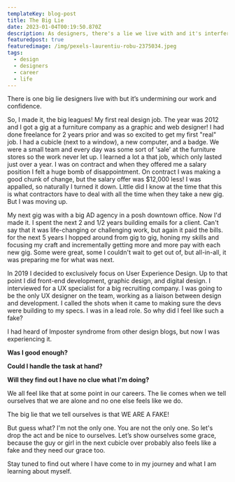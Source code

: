 ```yaml
---
templateKey: blog-post
title: The Big Lie
date: 2023-01-04T00:19:50.870Z
description: As designers, there's a lie we live with and it's interfering with our work.
featuredpost: true
featuredimage: /img/pexels-laurentiu-robu-2375034.jpeg
tags:
  - design
  - designers
  - career
  - life
---
```

There is one big lie designers live with but it’s undermining our work and confidence.

S﻿o, I made it, the big leagues! My first real design job. The year was 2012 and I got a gig at a furniture company as a graphic and web designer! I had done freelance for 2 years prior and was so excited to get my first "real" job. I had a cubicle (next to a window), a new computer, and a badge. We were a small team and every day was some sort of 'sale' at the furniture stores so the work never let up. I learned a lot a that job, which only lasted just over a year. I was on contract and when they offered me a salary position I felt a huge bomb of disappointment. On contract I was making a good chunk of change, but the salary offer was $12,000 less! I was appalled, so naturally I turned it down. Little did I know at the time that this is what contractors have to deal with all the time when they take a new gig. But I was moving up.

My next gig was with a big AD agency in a posh downtown office. Now I'd made it. I spent the next 2 and 1/2 years building emails for a client. Can't say that it was life-changing or challenging work, but again it paid the bills. for the next 5 years I hopped around from gig to gig, honing my skills and focusing my craft and incrementally getting more and more pay with each new gig. Some were great, some I couldn't wait to get out of, but all-in-all, it was preparing me for what was next.

In 2019 I decided to exclusively focus on User Experience Design. Up to that point I did front-end development, graphic design, and digital design. I interviewed for a UX specialist for a big recruiting company. I was going to be the only UX designer on the team, working as a liaison between design and development. I called the shots when it came to making sure the devs were building to my specs. I was in a lead role. So why did I feel like such a fake?

I﻿ had heard of Imposter syndrome from other design blogs, but now I was experiencing it.

**Was I good enough?**

**Could I handle the task at hand?**

**Will they find out I have no clue what I'm doing?**

We all feel like that at some point in our careers. The lie comes when we tell ourselves that we are alone and no one else feels like we do.

The big lie that we tell ourselves is that WE ARE A FAKE!

But guess what? I'm not the only one. You are not the only one. So let's drop the act and be nice to ourselves. Let’s show ourselves some grace, because the guy or girl in the next cubicle over probably also feels like a fake and they need our grace too.

Stay tuned to find out where I have come to in my journey and what I am learning about myself.